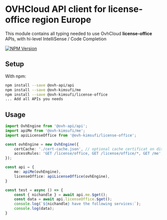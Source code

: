 # OVHCloud API client for **license-office** region Europe

This module contains all typing needed to use OvhCloud **license-office** APIs, with hi-level IntelliSense / Code Completion

[![NPM Version](https://img.shields.io/npm/v/@ovh-kimsufi/license-office.svg?style=flat)](https://www.npmjs.org/package/@ovh-kimsufi/license-office)

## Setup

With npm:

```bash
npm install --save @ovh-api/api
npm install --save @ovh-kimsufi/me
npm install --save @ovh-kimsufi/license-office
... Add all APIs you needs
```

## Usage

```typescript
import OvhEngine from '@ovh-api/api';
import apiMe from '@ovh-kimsufi/me';
import apiLicenseOffice from '@ovh-kimsufi/license-office';

const ovhEngine = new OvhEngine({ 
    certCache: './cert-cache.json', // optional cache certificat on disk.
    accessRules: 'GET /license/office, GET /license/office/*, GET /me', // optional limit the requested privileges.
});

const api = {
    me: apiMe(ovhEngine),
    licenseOffice: apiLicenseOffice(ovhEngine),
}

const test = async () => {
    const { nichandle } = await api.me.$get();
    const data = await api.licenseOffice.$get();
    console.log(`${nichandle} have the following services:`);
    console.log(data);
}
```
